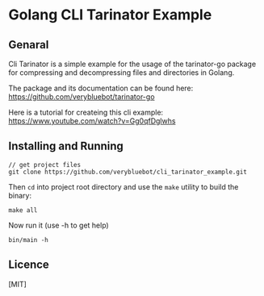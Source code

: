# Golang CLI Tarinator Example
## Genaral
Cli Tarinator is a simple example for the usage of the tarinator-go package for
compressing and decompressing files and directories in Golang.

The package and its documentation can be found here:
https://github.com/verybluebot/tarinator-go

Here is a tutorial for createing this cli example:
https://www.youtube.com/watch?v=Gg0qfDglwhs

## Installing and Running

```
// get project files
git clone https://github.com/verybluebot/cli_tarinator_example.git
```

Then `cd` into project root directory and use the `make` utility to build the binary:
```
make all
```

Now run it (use -h to get help)
```
bin/main -h
```

## Licence
[MIT]